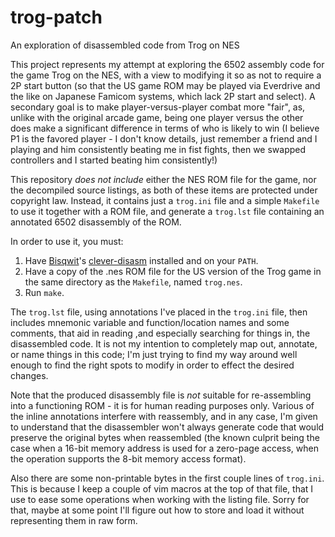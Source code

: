 # trog-patch
An exploration of disassembled code from Trog on NES

This project represents my attempt at exploring the 6502 assembly code for the game Trog on the NES, with a view to modifying it so as not to require a 2P start button (so that the US game ROM may be played via Everdrive and the like on Japanese Famicom systems, which lack 2P start and select). A secondary goal is to make player-versus-player combat more "fair", as, unlike with the original arcade game, being one player versus the other does make a significant difference in terms of who is likely to win (I believe P1 is the favored player - I don't know details, just remember a friend and I playing and him consistently beating me in fist fights, then we swapped controllers and I started beating him consistently!)

This repository *does not include* either the NES ROM file for the game, nor the decompiled source listings, as both of these items are protected under copyright law. Instead, it contains just a `trog.ini` file and a simple `Makefile` to use it together with a ROM file, and generate a `trog.lst` file containing an annotated 6502 disassembly of the ROM.

In order to use it, you must:
  1. Have [Bisqwit](http://bisqwit.iki.fi/)'s [clever-disasm](https://github.com/bisqwit/nescom) installed and on your `PATH`.
  1. Have a copy of the .nes ROM file for the US version of the Trog game in the same directory as the `Makefile`, named `trog.nes`.
  1. Run `make`.

The `trog.lst` file, using annotations I've placed in the `trog.ini` file, then includes mnemonic variable and function/location names and some comments, that aid in reading ,and especially searching for things in, the disassembled code. It is not my intention to completely map out, annotate, or name things in this code; I'm just trying to find my way around well enough to find the right spots to modify in order to effect the desired changes.

Note that the produced disassembly file is *not* suitable for re-assembling into a functioning ROM - it is for human reading purposes only. Various of the inline annotations interfere with reassembly, and in any case, I'm given to understand that the disassembler won't always generate code that would preserve the original bytes when reassembled (the known culprit being the case when a 16-bit memory address is used for a zero-page access, when the operation supports the 8-bit memory access format).

Also there are some non-printable bytes in the first couple lines of `trog.ini`. This is because I keep a couple of vim macros at the top of that file, that I use to ease some operations when working with the listing file. Sorry for that, maybe at some point I'll figure out how to store and load it without representing them in raw form.

